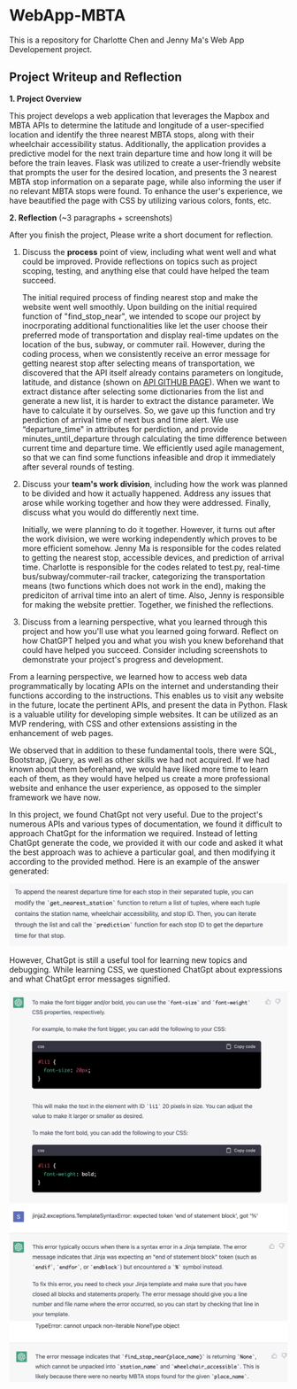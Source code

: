 # WebApp-MBTA
 This is a repository for Charlotte Chen and Jenny Ma's Web App Developement project.

## Project Writeup and Reflection


**1. Project Overview**   

 This project develops a web application that leverages the Mapbox and MBTA APIs to determine the latitude and longitude of a user-specified location and identify the three nearest MBTA stops, along with their wheelchair accessibility status. Additionally, the application provides a predictive model for the next train departure time and how long it will be before the train leaves. Flask was utilized to create a user-friendly website that prompts the user for the desired location, and presents the 3 nearest MBTA stop information on a separate page, while also informing the user if no relevant MBTA stops were found. To enhance the user's experience, we have beautified the page with CSS by utilizing various colors, fonts, etc.

**2. Reflection** (~3 paragraphs + screenshots)

After you finish the project, Please write a short document for reflection.

1. Discuss the **process** point of view, including what went well and what could be improved. Provide reflections on topics such as project scoping, testing, and anything else that could have helped the team succeed.

   The initial required process of finding nearest stop and make the website went well smoothly. Upon building on the initial required function of "find_stop_near", we intended to scope our project by inocrporating additional functionalities like let the user choose their preferred mode of transportation and display real-time updates on the location of the bus, subway, or commuter rail. However, during the coding process, when we consistently receive an error message for getting nearest stop after selecting means of transportation, we discovered that the API itself already contains parameters on longitude, latitude, and distance (shown on [API GITHUB PAGE](https://api-v3.mbta.com/docs/swagger/index.html#/Stop/ApiWeb_StopController_index)). When we want to extract distance after selecting some dictionaries from the list and generate a new list, it is harder to extract the distance parameter. We have to calculate it by ourselves. So, we gave up this function and try perdiction of arrival time of next bus and time alert. We use “departure_time" in attributes for perdiction, and provide minutes_until_departure through calculating the time difference between current time and departure time. We efficiently used agile management, so that we can find some functions infeasible and drop it immediately after several rounds of testing. 


2. Discuss your **team's work division**, including how the work was planned to be divided and how it actually happened. Address any issues that arose while working together and how they were addressed. Finally, discuss what you would do differently next time.

    Initially, we were planning to do it together. However, it turns out after the work division, we were working independently which proves to be more efficient somehow. Jenny Ma is responsible for the codes related to getting the nearest stop, accessible devices, and prediction of arrival time. Charlotte is responsible for the codes related to test.py, real-time bus/subway/commuter-rail tracker, categorizing the transportation means (two functions which does not work in the end), making the prediciton of arrival time into an alert of time. Also, Jenny is responsible for making the website prettier. Together, we finished the reflections. 

3. Discuss from a learning perspective, what you learned through this project and how you'll use what you learned going forward. Reflect on how ChatGPT helped you and what you wish you knew beforehand that could have helped you succeed. Consider including screenshots to demonstrate your project's progress and development.

 From a learning perspective, we learned how to access web data programmatically by locating APIs on the internet and understanding their functions according to the instructions. This enables us to visit any website in the future, locate the pertinent APIs, and present the data in Python. Flask is a valuable utility for developing simple websites. It can be utilized as an MVP rendering, with CSS and other extensions assisting in the enhancement of web pages.

We observed that in addition to these fundamental tools, there were SQL, Bootstrap, jQuery, as well as other skills we had not acquired. If we had known about them beforehand, we would have liked more time to learn each of them, as they would have helped us create a more professional website and enhance the user experience, as opposed to the simpler framework we have now.

 In this project, we found ChatGpt not very useful. Due to the project's numerous APIs and various types of documentation, we found it difficult to approach ChatGpt for the information we required. Instead of letting ChatGpt generate the code, we provided it with our code and asked it what the best approach was to achieve a particular goal, and then modifying it according to the provided method. Here is an example of the answer generated:

![images/general question.png](https://github.com/msy011015/Web-App-Development-Project-/blob/main/images/general%20question.png)
 
 However, ChatGpt is still a useful tool for learning new topics and debugging. While learning CSS, we questioned ChatGpt about expressions and what ChatGpt error messages signified.

![images/CSS.png](https://github.com/msy011015/Web-App-Development-Project-/blob/main/images/CSS.png)
![images/debug.png](https://github.com/msy011015/Web-App-Development-Project-/blob/main/images/debug.png)
![images/debug2.png](https://github.com/msy011015/Web-App-Development-Project-/blob/main/images/debug2.png)

